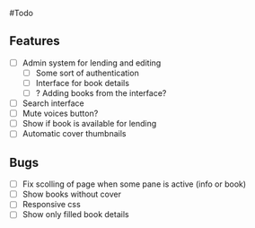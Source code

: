 #Todo
## Features
- [ ] Admin system for lending and editing
	- [ ] Some sort of authentication
	- [ ] Interface for book details
	- [ ] ? Adding books from the interface?
- [ ] Search interface
- [ ] Mute voices button?
- [ ] Show if book is available for lending
- [ ] Automatic cover thumbnails

## Bugs
- [ ] Fix scolling of page when some pane is active (info or book)
- [ ] Show books without cover
- [ ] Responsive css
- [ ] Show only filled book details